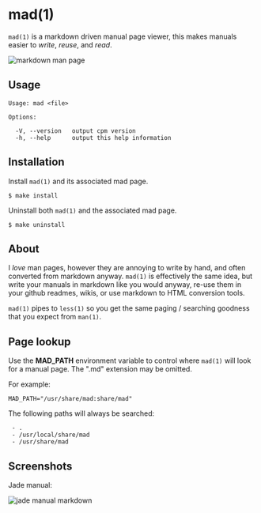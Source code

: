 
# mad(1)

  `mad(1)` is a markdown driven manual page viewer,
  this makes manuals easier to _write_, _reuse_, and
  _read_.

  ![markdown man page](http://f.cl.ly/items/2G271F3c0D3p2i2V3l3k/Screen%20Shot%202012-04-14%20at%2012.44.58%20PM.png)

## Usage

    Usage: mad <file>

    Options:

      -V, --version   output cpm version
      -h, --help      output this help information

## Installation

  Install `mad(1)` and its associated mad page.

    $ make install

  Uninstall both `mad(1)` and the associated mad page.

    $ make uninstall

## About

  I _love_ man pages, however they are annoying to write by hand,
  and often converted from markdown anyway. `mad(1)` is effectively
  the same idea, but write your manuals in markdown like you would anyway,
  re-use them in your github readmes, wikis, or use markdown to HTML conversion
  tools.

  `mad(1)` pipes to `less(1)` so you get the same paging / searching
  goodness that you expect from `man(1)`.

## Page lookup

  Use the __MAD_PATH__ environment variable to control
  where `mad(1)` will look for a manual page.
  The ".md" extension may be omitted.

  For example:
  
    MAD_PATH="/usr/share/mad:share/mad"

  The following paths will always be searched:
  
     - .
     - /usr/local/share/mad
     - /usr/share/mad

## Screenshots

  Jade manual:
  
  ![jade manual markdown](http://f.cl.ly/items/3g1v2W213S2N390B201q/Screen%20Shot%202012-04-14%20at%201.54.35%20PM.png)